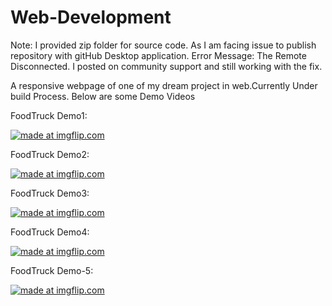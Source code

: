 # Web-Development
Note:
I provided zip folder for source code. As I am facing issue to publish repository with gitHub Desktop application. 
Error Message: The Remote Disconnected. 
I posted on community support and still working with the fix.

A responsive webpage of one of my dream project in web.Currently Under build Process. Below are some Demo Videos

FoodTruck Demo1:

<a href="https://imgflip.com/gif/26mepm"><img src="https://i.imgflip.com/26mepm.gif" title="made at imgflip.com"/></a>

FoodTruck Demo2:

<a href="https://imgflip.com/gif/26mfb3"><img src="https://i.imgflip.com/26mfb3.gif" title="made at imgflip.com"/></a>

FoodTruck Demo3:

<a href="https://imgflip.com/gif/26mfd4"><img src="https://i.imgflip.com/26mfd4.gif" title="made at imgflip.com"/></a>

FoodTruck Demo4:

<a href="https://imgflip.com/gif/26mfeb"><img src="https://i.imgflip.com/26mfeb.gif" title="made at imgflip.com"/></a>


FoodTruck Demo-5:

<a href="https://imgflip.com/gif/26mfgn"><img src="https://i.imgflip.com/26mfgn.gif" title="made at imgflip.com"/></a>

